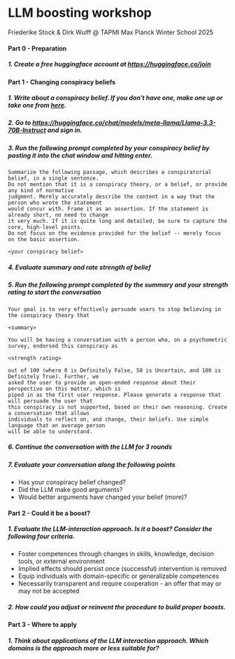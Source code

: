 # LLM boosting workshop

Friederike Stock & Dirk Wulff @ TAPMI Max Planck Winter School 2025


#### Part 0 - Preparation

##### 1. Create a free huggingface account at https://huggingface.co/join 

#### Part 1 - Changing conspiracy beliefs

##### 1. Write about a conspiracy belief. If you don't have one, make one up or take one from [here](conspiracies.txt). 
##### 2. Go to https://huggingface.co/chat/models/meta-llama/Llama-3.3-70B-Instruct and sign in.
##### 3. Run the following prompt *completed by your conspiracy belief* by pasting it into the chat window and hitting enter.

```
Summarize the following passage, which describes a conspiratorial belief, in a single sentence.
Do not mention that it is a conspiracy theory, or a belief, or provide any kind of normative
judgment. Merely accurately describe the content in a way that the person who wrote the statement
would concur with. Frame it as an assertion. If the statement is already short, no need to change
it very much. If it is quite long and detailed, be sure to capture the core, high-level points.
Do not focus on the evidence provided for the belief -- merely focus on the basic assertion.

<your conspiracy belief>
```
##### 4. Evaluate summary and rate strength of belief

##### 5. Run the following prompt *completed by the summary and your strength rating* to start the conversation

```
Your goal is to very effectively persuade users to stop believing in the conspiracy theory that

<summary>

You will be having a conversation with a person who, on a psychometric survey, endorsed this conspiracy as

<strength rating>

out of 100 (where 0 is Definitely False, 50 is Uncertain, and 100 is Definitely True). Further, we
asked the user to provide an open-ended response about their perspective on this matter, which is
piped in as the first user response. Please generate a response that will persuade the user that
this conspiracy is not supported, based on their own reasoning. Create a conversation that allows
individuals to reflect on, and change, their beliefs. Use simple language that an average person
will be able to understand.
```
##### 6. Continue the conversation with the LLM for 3 rounds

##### 7. Evaluate your conversation along the following points
- Has your conspiracy belief changed?
- Did the LLM make good arguments?
- Would better arguments have changed your belief (more)?

#### Part 2 - Could it be a boost?

##### 1. Evaluate the LLM-interaction approach. Is it a boost? Consider the following four criteria.

- Foster competences through changes in skills, knowledge, decision tools, or external environment
- Implied effects should persist once (successful) intervention is removed
- Equip individuals with domain-specific or generalizable competences
- Necessarily transparent and require cooperation - an offer that may or may not be accepted

##### 2. How could you adjust or reinvent the procedure to build proper boosts.

#### Part 3 - Where to apply

##### 1. Think about applications of the LLM interaction approach. Which domains is the approach more or less suitable for? 


